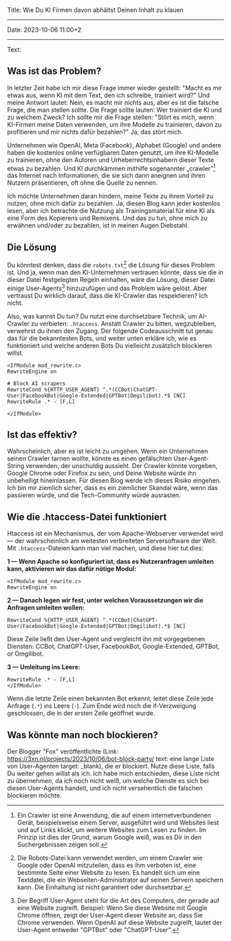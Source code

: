 Title: Wie Du KI Firmen davon abhältst Deinen Inhalt zu klauen

----

Date: 2023-10-06 11:00+2

----

Text:

## Was ist das Problem?
In letzter Zeit habe ich mir diese Frage immer wieder gestellt: "Macht es mir etwas aus, wenn KI mit dem Text, den ich schreibe, trainiert wird?" Und meine Antwort lautet: Nein, es macht mir nichts aus, aber es ist die falsche Frage, die man stellen sollte. Die Frage sollte lauten: Wer trainiert die KI und zu welchem Zweck? Ich sollte mir die Frage stellen: "Stört es mich, wenn KI-Firmen meine Daten verwenden, um ihre Modelle zu trainieren, davon zu profitieren und mir nichts dafür bezahlen?" Ja, das stört mich.

Unternehmen wie OpenAI, Meta (Facebook), Alphabet (Google) und andere haben die kostenlos online verfügbaren Daten genutzt, um ihre KI-Modelle zu trainieren, ohne den Autoren und Urheberrechtsinhabern dieser Texte etwas zu bezahlen. Und KI durchkämmen mithilfe sogenannter „crawler”[^crawler] das Internet nach Informationen, die sie sich dann aneignen und ihren Nutzern präsentieren, oft ohne die Quelle zu nennen.

[^crawler]: Ein Crawler ist eine Anwendung, die auf einem internetverbundenen Gerät, beispielsweise einem Server, ausgeführt wird und Websites liest und auf Links klickt, um weitere Websites zum Lesen zu finden. Im Prinzip ist dies der Grund, warum Google weiß, was es Dir in den Suchergebnissen zeigen soll.

Ich möchte Unternehmen daran hindern, meine Texte zu ihrem Vorteil zu nutzen, ohne mich dafür zu bezahlen. Ja, diesen Blog kann jeder kostenlos lesen, aber ich betrachte die Nutzung als Trainingsmaterial für eine KI als eine Form des Kopierens und Remixens. Und das zu tun, ohne mich zu erwähnen und/oder zu bezahlen, ist in meinen Augen Diebstahl.

## Die Lösung
Du könntest denken, dass die `robots.txt`[^robotsTXT] die Lösung für dieses Problem ist. Und ja, wenn man den KI-Unternehmen vertrauen könnte, dass sie die in dieser Datei festgelegten Regeln einhalten, wäre die Lösung, dieser Datei einige User-Agents[^userAgent] hinzuzufügen und das Problem wäre gelöst. Aber vertraust Du wirklich darauf, dass die KI-Crawler das respektieren? Ich nicht.

[^robotsTXT]: Die Robots-Datei kann verwendet werden, um einem Crawler wie Google oder OpenAI mitzuteilen, dass es ihm verboten ist, eine bestimmte Seite einer Website zu lesen. Es handelt sich um eine Textdatei, die ein Webseiten-Administrator auf seinen Servern speichern kann. Die Einhaltung ist nicht garantiert oder durchsetzbar.

[^userAgent]: Der Begriff User-Agent steht für die Art des Computers, der gerade auf eine Website zugreift. Beispiel: Wenn Sie diese Website mit Google Chrome öffnen, zeigt der User-Agent dieser Website an, dass Sie Chrome verwenden. Wenn OpenAI auf diese Website zugreift, lautet der User-Agent entweder "GPTBot" oder "ChatGPT-User".

Also, was kannst Du tun? Du nutzt eine durchsetzbare Technik, um AI-Crawler zu verbieten: `.htaccess`. Anstatt Crawler zu bitten, wegzubleiben, verwehrst du ihnen den Zugang. Der folgende Codeausschnitt tut genau das für die bekanntesten Bots, und weiter unten erkläre ich, wie es funktioniert und welche anderen Bots Du vielleicht zusätzlich blockieren willst.

	<IfModule mod_rewrite.c>
	RewriteEngine on
	
	# Block AI scrapers
	RewriteCond %{HTTP_USER_AGENT} ^.*(CCBot|ChatGPT-User|FacebookBot|Google-Extended|GPTBot|Omgilibot).*$ [NC]
	RewriteRule .* - [F,L]
	
	</IfModule>

## Ist das effektiv?
Wahrscheinlich, aber es ist leicht zu umgehen. Wenn ein Unternehmen seinen Crawler tarnen wollte, könnte es einen gefälschten User-Agent-String verwenden, der unschuldig aussieht. Der Crawler könnte vorgeben, Google Chrome oder Firefox zu sein, und Deine Website würde ihn unbehelligt hineinlassen. Für diesen Blog werde ich dieses Risiko eingehen. Ich bin mir ziemlich sicher, dass es ein ziemlicher Skandal wäre, wenn das passieren würde, und die Tech-Community würde ausrasten.

## Wie die .htaccess-Datei funktioniert
Htaccess ist ein Mechanismus, der vom Apache-Webserver verwendet wird — der wahrscheinlich am weitesten verbreiteten Serversoftware der Welt. Mit `.htaccess`-Dateien kann man viel machen, und diese hier tut dies:

**1 — Wenn Apache so konfiguriert ist, dass es Nutzeranfragen umleiten kann, aktivieren wir das dafür nötige Modul:**

	<IfModule mod_rewrite.c>
	RewriteEngine on

**2 — Danach legen wir fest, unter welchen Voraussetzungen wir die Anfragen umleiten wollen:**

	RewriteCond %{HTTP_USER_AGENT} ^.*(CCBot|ChatGPT-User|FacebookBot|Google-Extended|GPTBot|Omgilibot).*$ [NC]

Diese Zeile ließt den User-Agent und vergleicht ihn mit vorgegebenen Diensten: CCBot, ChatGPT-User, FacebookBot, Google-Extended, GPTBot, or Omgilibot.

**3 — Umleitung ins Leere:**

	RewriteRule .* - [F,L]
	</IfModule>

Wenn die letzte Zeile einen bekannten Bot erkennt, leitet diese Zeile jede Anfrage (`.*`) ins Leere (`-`). Zum Ende wird noch die if-Verzweigung geschlossen, die in der ersten Zeile geöffnet wurde.

## Was könnte man noch blockieren?
Der Blogger "Fox" veröffentlichte (Link: https://3xn.nl/projects/2023/10/06/bot-block-party/ text: eine lange Liste von User-Agenten target: _blank), die er blockiert. Nutze diese Liste, falls Du weiter gehen willst als ich. Ich habe mich entschieden, diese Liste nicht zu übernehmen, da ich noch nicht weiß, um welche Dienste es sich bei diesen User-Agents handelt, und ich nicht versehentlich die falschen blockieren möchte.
